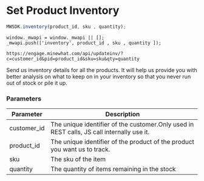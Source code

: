 # Set Product Inventory


```javascript
MWSDK.inventory(product_id, sku , quantity);
```

```plaintext
window._mwapi = window._mwapi || [];
_mwapi.push(['inventory', product_id , sku , quantity ]);
```

```shell
https://engage.minewhat.com/api/updateinv/?c=customer_id&pid=product_id&sku=sku&qty=quantity
```

Send us inventory details for all the products. It will help us provide you with better analysis on what to keep on in your inventory so that you never run out of stock or pile it up.

### Parameters

Parameter | Description
--------- | -------------
customer_id | The unique identifier of the customer.Only used in REST calls, JS call internally use it.
product_id | The unique identifier of the product of the product you want us to track.
sku | The sku of the item
quantity | The quantity of items remaining in the stock